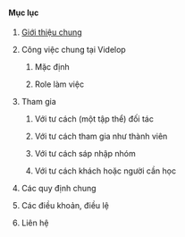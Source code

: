 #### Mục lục

1. [Giới thiệu chung](https://github.com/videlop/guidelines/blob/master/vi/about.md)

2. Công việc chung tại Videlop
   
   1. Mặc định
   
   2. Role làm việc

3. Tham gia
   
   1. Với tư cách (một tập thể) đối tác
   
   2. Với tư cách tham gia như thành viên
   
   3. Với tư cách sáp nhập nhóm
   
   4. Với tư cách khách hoặc người cần học

4. Các quy định chung

5. Các điều khoản, điều lệ

6. Liên hệ
